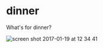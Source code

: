 # dinner
What's for dinner?

![screen shot 2017-01-19 at 12 34 41](https://cloud.githubusercontent.com/assets/744973/22124219/ba369cfe-de43-11e6-851f-dd0eb7a8f12e.png)
